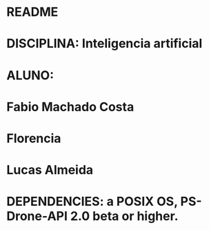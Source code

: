 # README #

# DISCIPLINA: Inteligencia artificial
# ALUNO:
#  Fabio Machado Costa
#  Florencia
#  Lucas Almeida
#
# DEPENDENCIES: a POSIX OS, PS-Drone-API 2.0 beta or higher.